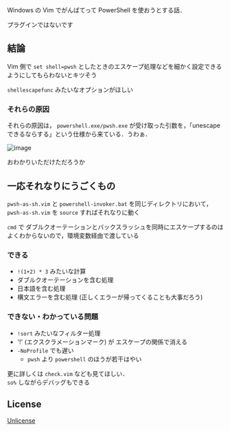 Windows の Vim でがんばてって PowerShell を使おうとする話．

プラグインではないです

## 結論

Vim 側で `set shell=pwsh` としたときのエスケープ処理などを細かく設定できるようにしてもらわないとキツそう

`shellescapefunc` みたいなオプションがほしい

### それらの原因

それらの原因は， `powershell.exe/pwsh.exe` が受け取った引数を，「unescapeできるならする」という仕様から来ている．うわぁ．

![image](https://user-images.githubusercontent.com/29811106/72830789-d13e5080-3cc4-11ea-9aad-7d27e33b1a7e.png)

おわかりいただけただろうか


## 一応それなりにうごくもの

`pwsh-as-sh.vim` と `powershell-invoker.bat` を同じディレクトリにおいて，`pwsh-as-sh.vim` を `source` すればそれなりに動く

`cmd` で ダブルクオーテーションとバックスラッシュを同時にエスケープするのはよくわからないので，環境変数経由で渡している


### できる

- `!(1+2) * 3` みたいな計算
- ダブルクオーテーションを含む処理
- 日本語を含む処理
- 構文エラーを含む処理 (正しくエラーが帰ってくることも大事だろう)


### できない・わかっている問題

- `!sort` みたいなフィルター処理
- '!' (エクスクラメーションマーク) が エスケープの関係で消える
- `-NoProfile` でも遅い
  - `pwsh` より `powershell` のほうが若干はやい


更に詳しくは `check.vim` なども見てほしい．  
`so%` しながらデバッグもできる


## License

[Unlicense](https://unlicense.org/)

